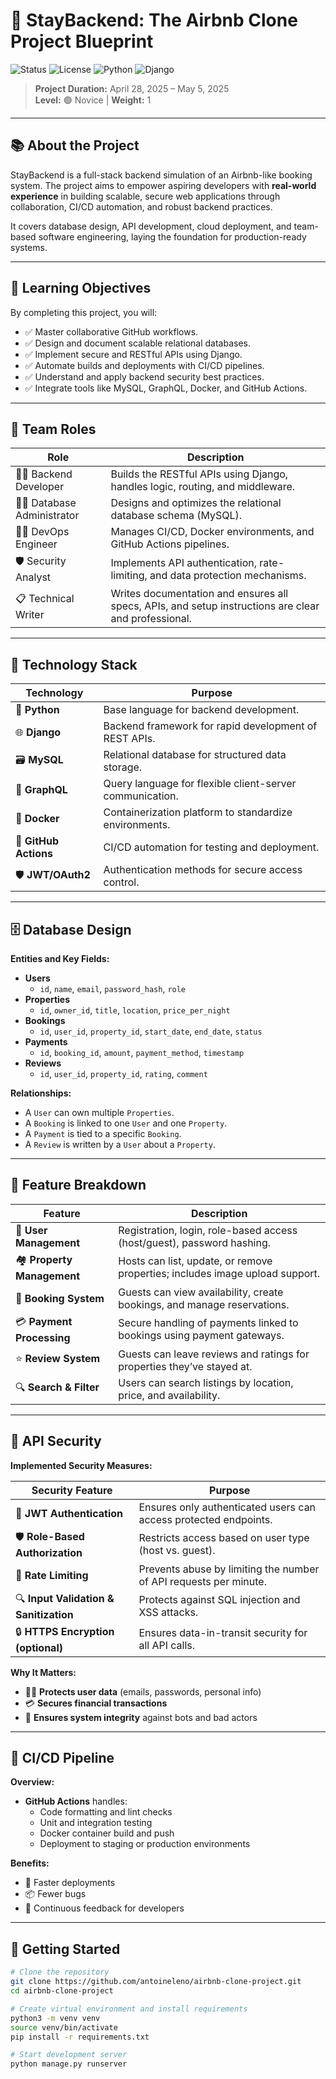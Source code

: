# 🏡 StayBackend: The Airbnb Clone Project Blueprint

![Status](https://img.shields.io/badge/status-in%20progress-yellow)
![License](https://img.shields.io/badge/license-MIT-blue.svg)
![Python](https://img.shields.io/badge/python-3.10+-blue.svg)
![Django](https://img.shields.io/badge/django-5.0-green.svg)

> **Project Duration:** April 28, 2025 – May 5, 2025  
> **Level:** 🟢 Novice | **Weight:** 1

---

## 📚 About the Project

StayBackend is a full-stack backend simulation of an Airbnb-like booking system. The project aims to empower aspiring developers with **real-world experience** in building scalable, secure web applications through collaboration, CI/CD automation, and robust backend practices.

It covers database design, API development, cloud deployment, and team-based software engineering, laying the foundation for production-ready systems.

---

## 🎯 Learning Objectives

By completing this project, you will:

- ✅ Master collaborative GitHub workflows.
- ✅ Design and document scalable relational databases.
- ✅ Implement secure and RESTful APIs using Django.
- ✅ Automate builds and deployments with CI/CD pipelines.
- ✅ Understand and apply backend security best practices.
- ✅ Integrate tools like MySQL, GraphQL, Docker, and GitHub Actions.

---

## 🧠 Team Roles

| Role | Description |
|------|-------------|
| 🧑‍💻 Backend Developer | Builds the RESTful APIs using Django, handles logic, routing, and middleware. |
| 🧑‍🔧 Database Administrator | Designs and optimizes the relational database schema (MySQL). |
| 🧑‍💼 DevOps Engineer | Manages CI/CD, Docker environments, and GitHub Actions pipelines. |
| 🛡️ Security Analyst | Implements API authentication, rate-limiting, and data protection mechanisms. |
| 📋 Technical Writer | Writes documentation and ensures all specs, APIs, and setup instructions are clear and professional. |

---

## 🧰 Technology Stack

| Technology | Purpose |
|------------|---------|
| 🐍 **Python** | Base language for backend development. |
| 🌐 **Django** | Backend framework for rapid development of REST APIs. |
| 🗃️ **MySQL** | Relational database for structured data storage. |
| 🔌 **GraphQL** | Query language for flexible client-server communication. |
| 🐳 **Docker** | Containerization platform to standardize environments. |
| 🚀 **GitHub Actions** | CI/CD automation for testing and deployment. |
| 🛡️ **JWT/OAuth2** | Authentication methods for secure access control. |

---

## 🗄️ Database Design

**Entities and Key Fields:**

- **Users**
  - `id`, `name`, `email`, `password_hash`, `role`
- **Properties**
  - `id`, `owner_id`, `title`, `location`, `price_per_night`
- **Bookings**
  - `id`, `user_id`, `property_id`, `start_date`, `end_date`, `status`
- **Payments**
  - `id`, `booking_id`, `amount`, `payment_method`, `timestamp`
- **Reviews**
  - `id`, `user_id`, `property_id`, `rating`, `comment`

**Relationships:**
- A `User` can own multiple `Properties`.
- A `Booking` is linked to one `User` and one `Property`.
- A `Payment` is tied to a specific `Booking`.
- A `Review` is written by a `User` about a `Property`.

---

## 🧩 Feature Breakdown

| Feature | Description |
|---------|-------------|
| 👥 **User Management** | Registration, login, role-based access (host/guest), password hashing. |
| 🏘️ **Property Management** | Hosts can list, update, or remove properties; includes image upload support. |
| 📅 **Booking System** | Guests can view availability, create bookings, and manage reservations. |
| 💳 **Payment Processing** | Secure handling of payments linked to bookings using payment gateways. |
| ⭐ **Review System** | Guests can leave reviews and ratings for properties they’ve stayed at. |
| 🔍 **Search & Filter** | Users can search listings by location, price, and availability. |

---

## 🔐 API Security

**Implemented Security Measures:**

| Security Feature | Purpose |
|------------------|---------|
| 🔐 **JWT Authentication** | Ensures only authenticated users can access protected endpoints. |
| 🛡️ **Role-Based Authorization** | Restricts access based on user type (host vs. guest). |
| 🧱 **Rate Limiting** | Prevents abuse by limiting the number of API requests per minute. |
| 🔍 **Input Validation & Sanitization** | Protects against SQL injection and XSS attacks. |
| 🔒 **HTTPS Encryption (optional)** | Ensures data-in-transit security for all API calls. |

**Why It Matters:**

- 🧍‍♂️ **Protects user data** (emails, passwords, personal info)
- 💳 **Secures financial transactions**
- 🔄 **Ensures system integrity** against bots and bad actors

---

## 🔄 CI/CD Pipeline

**Overview:**
- **GitHub Actions** handles:
  - Code formatting and lint checks
  - Unit and integration testing
  - Docker container build and push
  - Deployment to staging or production environments

**Benefits:**
- 🚀 Faster deployments
- 📦 Fewer bugs
- 🔁 Continuous feedback for developers

---

## 🏁 Getting Started

```bash
# Clone the repository
git clone https://github.com/antoineleno/airbnb-clone-project.git
cd airbnb-clone-project

# Create virtual environment and install requirements
python3 -m venv venv
source venv/bin/activate
pip install -r requirements.txt

# Start development server
python manage.py runserver
